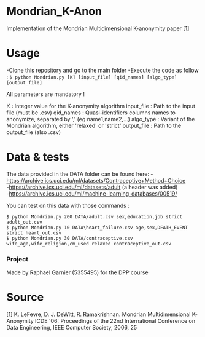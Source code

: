 # Mondrian_K-Anon
Implementation of the Mondrian Multidimensional K-anonymity paper [1]

# Usage

-Clone this repository and go to the main folder
-Execute the code as follow :
```$ python Mondrian.py [K] [input_file] [qid_names] [algo_type] [output_file]```

All parameters are mandatory !

K : Integer value for the K-anonymity algorithm
input_file : Path to the input file (must be .csv)
qid_names : Quasi-identifiers columns names to anonymize, separated by ',' (eg name1,name2,...)
algo_type : Variant of the Mondrian algorithm, either 'relaxed' or 'strict'
output_file : Path to the output_file (also .csv)


# Data & tests

The data provided in the DATA folder can be found here:
-https://archive.ics.uci.edu/ml/datasets/Contraceptive+Method+Choice<br/>
-https://archive.ics.uci.edu/ml/datasets/adult (a header was added)<br/>
-https://archive.ics.uci.edu/ml/machine-learning-databases/00519/<br/>

You can test on this data with those commands :
```
$ python Mondrian.py 200 DATA/adult.csv sex,education,job strict adult_out.csv
$ python Mondrian.py 10 DATA\heart_failure.csv age,sex,DEATH_EVENT strict heart_out.csv
$ python Mondrian.py 30 DATA/contraceptive.csv wife_age,wife_religion,cm_used relaxed contraceptive_out.csv
```

### Project
Made by Raphael Garnier (5355495) for the DPP course

# Source

[1] K. LeFevre, D. J. DeWitt, R. Ramakrishnan. Mondrian Multidimensional K-Anonymity ICDE '06: Proceedings of the 22nd International Conference on Data Engineering, IEEE Computer Society, 2006, 25
